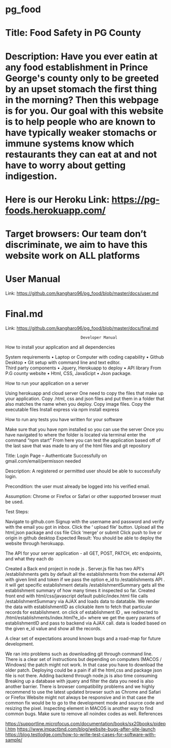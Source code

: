 # pg_food
# Title: Food Safety in PG County

# Description: Have you ever eatin at any food establishment in Prince George's county only to be greeted by an upset stomach the first thing in the morning? Then this webpage is for you. Our goal with this website is to help people who are known to have typically weaker stomachs or immune systems know which restaurants they can eat at and not have to worry about getting indigestion.

# Here is our Heroku Link: https://pg-foods.herokuapp.com/

# Target browsers: Our team don’t discriminate, we aim to have this website work on ALL platforms

# User Manual
Link: https://github.com/kangharo96/pg_food/blob/master/docs/user.md

# Final.md
Link: https://github.com/kangharo96/pg_food/blob/master/docs/final.md

                      				 Developer Manual

How to install your application and all dependencies

System requirements
•	 Laptop or Computer with coding capability
•	 Github Desktop
•	 Git setup with command line and text editor. 		
Third party components
•	Jquery, Herokuapp to deploy
•	API library From P.G county website
•	Html, CSS, JavaScipt
•	Json package.

How to run your application on a server

Using herokuapp and cloud server
One need to copy the files that make up your application.
Copy .html, css and json files and put them in a folder that also matches the name when you deploy.
Copy image files.
Copy the executable files
Install express via npm install express

How to run any tests you have written for your software

Make sure that you have npm installed so you can use the server
Once you have navigated to where the folder is located via terminal enter the command “npm start”
From here you can test the application based off of the last save that was made to any of the html files and git repository

Title: Login Page – Authenticate Successfully on gmail.com/email/permisson needed

Description: A registered or permitted user should be able to successfully login.

Precondition: the user must already be logged into his verified email.

Assumption: Chrome or Firefox or Safari or other supported browser must be used.

Test Steps:

Navigate to github.com
Signup with the username and password and verify with the email you got in inbox. 
Click the ‘ upload file’ button.
Upload all the html,json package and css file
Click ‘merge’ or submit
Click push to live or origin in github desktop
Expected Result: You should be able to deploy the website through herokuapp. 

The API for your server application - all GET, POST, PATCH, etc endpoints, and what they each do

Created a Back end project in node js .
Server.js file has two API's
 /establishments gets by default all the establishments from the external API with given limit and token
if we pass the option e_id to /establishments API . it will get specific establishment details 
/establishmentSummary gets all the establishment summary of how many times it inspected so far. 
Created front end with html/css/javascript
default public/index.html file calls /establishmentSummary via AJAX and loads data to datatable. 
We render the data with establishmentID as clickable item to fetch that particular records for establishment. 
on click of establishment ID , we redirected to /html/establishments/index.html?e_id=<id> where we get the query params of establishmentID and pass to backend via AJAX call.
data is loaded based on the given e_id value and show all the records. 


A clear set of expectations around known bugs and a road-map for future development.

We ran into problems such as downloading git through command line. There is a clear set of instructions but depending on computers (MACOS / Windows) the patch might not work. 
In that case you have to download the older patch.
Deploying could be a pain if all the html,css and package json file is not there. 
Adding backend through node.js is also time consuming
Breaking up a database with jquery and filter the data you need is also another barrier.
There is browser compatibility problems and we highly recommend to use the latest updated browser such as Chrome and Safari or Firefox
Website might not always be responsive and in that case the common fix would be to go to the development mode and source code and resizing the pixel. 
Inspecting element in MACOS is another way to find common bugs.
Make sure to remove all noindex codes as well.
				References

https://supportline.microfocus.com/documentation/books/sx20books/pidepl.htm
https://www.impactbnd.com/blog/website-bugs-after-site-launch
https://blog.testlodge.com/how-to-write-test-cases-for-software-with-sample/


 

